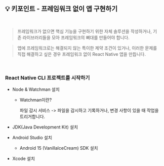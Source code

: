 ## 💡 키포인트 - 프레임워크 없이 앱 구현하기

<br/>

> 프레임워크가 없으면 핵심 기능을 구현하기 위한 자체 솔루션을 작성하거나, 기존 라이브러리들을 모아 프레임워크의 뼈대를 만들어야 합니다.

> 앱에 프레임워크로는 해결되지 않는 특이한 제약 조건이 있거나, 이러한 문제를 직접 해결하고 싶은 경우 프레임워크 없이 React Native 앱을 만듭니다.

<br/>

### React Native CLI 프로젝트를 시작하기

- Node & Watchman 설치 

  - Watchman이란? 

    파일 감시 서비스 -> 파일을 감시하고 기록하거나, 변경 사항이 있을 때 작업을 트리거합니다.

-  JDK(Java Development Kit) 설치

-  Android Studio 설치

    - Android 15 (VanillaIceCream) SDK 설치

-  Xcode 설치